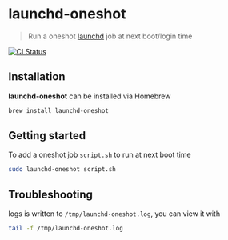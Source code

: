 # launchd-oneshot

> Run a oneshot [launchd](http://launchd.info) job at next boot/login time

[![CI Status](http://img.shields.io/travis/cybertk/launchd-oneshot/master.svg?style=flat)](https://travis-ci.org/cybertk/launchd-oneshot)

## Installation

**launchd-oneshot** can be installed via Homebrew

```bash
brew install launchd-oneshot
```

## Getting started

To add a oneshot job `script.sh` to run at next boot time

```bash
sudo launchd-oneshot script.sh
```

## Troubleshooting

logs is written to `/tmp/launchd-oneshot.log`, you can view it with

```bash
tail -f /tmp/launchd-oneshot.log
```
